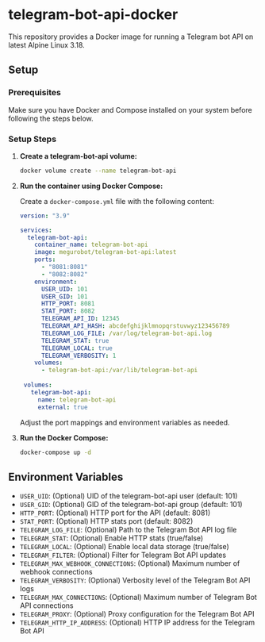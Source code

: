 # telegram-bot-api-docker

This repository provides a Docker image for running a Telegram bot API on latest Alpine Linux 3.18.

## Setup

### Prerequisites
Make sure you have Docker and Compose installed on your system before following the steps below.

### Setup Steps
1. **Create a telegram-bot-api volume:**
    ```sh
    docker volume create --name telegram-bot-api
    ```
2. **Run the container using Docker Compose:**

   Create a `docker-compose.yml` file with the following content:

   ```yaml
   version: "3.9"
   
   services:
     telegram-bot-api:
       container_name: telegram-bot-api
       image: megurobot/telegram-bot-api:latest
       ports:
         - "8081:8081"
         - "8082:8082"
       environment:
         USER_UID: 101
         USER_GID: 101
         HTTP_PORT: 8081
         STAT_PORT: 8082
         TELEGRAM_API_ID: 12345
         TELEGRAM_API_HASH: abcdefghijklmnopqrstuvwyz123456789
         TELEGRAM_LOG_FILE: /var/log/telegram-bot-api.log
         TELEGRAM_STAT: true
         TELEGRAM_LOCAL: true
         TELEGRAM_VERBOSITY: 1
       volumes:
         - telegram-bot-api:/var/lib/telegram-bot-api
    
    volumes:
      telegram-bot-api:
        name: telegram-bot-api
        external: true
   ```
   Adjust the port mappings and environment variables as needed.

2. **Run the Docker Compose:**
   ```bash
   docker-compose up -d
   ```

## Environment Variables

- `USER_UID`: (Optional) UID of the telegram-bot-api user (default: 101)
- `USER_GID`: (Optional) GID of the telegram-bot-api group (default: 101)
- `HTTP_PORT`: (Optional) HTTP port for the API (default: 8081)
- `STAT_PORT`: (Optional) HTTP stats port (default: 8082)
- `TELEGRAM_LOG_FILE`: (Optional) Path to the Telegram Bot API log file
- `TELEGRAM_STAT`: (Optional) Enable HTTP stats (true/false)
- `TELEGRAM_LOCAL`: (Optional) Enable local data storage (true/false)
- `TELEGRAM_FILTER`: (Optional) Filter for Telegram Bot API updates
- `TELEGRAM_MAX_WEBHOOK_CONNECTIONS`: (Optional) Maximum number of webhook connections
- `TELEGRAM_VERBOSITY`: (Optional) Verbosity level of the Telegram Bot API logs
- `TELEGRAM_MAX_CONNECTIONS`: (Optional) Maximum number of Telegram Bot API connections
- `TELEGRAM_PROXY`: (Optional) Proxy configuration for the Telegram Bot API
- `TELEGRAM_HTTP_IP_ADDRESS`: (Optional) HTTP IP address for the Telegram Bot API
